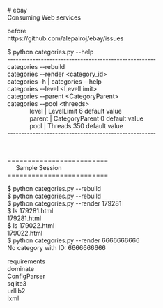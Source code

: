 <p># ebay<br />
Consuming Web services</p>

<p>before &nbsp;<br />
https://github.com/alepalroj/ebay/issues</p>

<p>$ python categories.py --help<br />
-----------------------------------------------------<br />
categories --rebuild<br />
categories --render &lt;category_id&gt;<br />
categories -h | categories --help<br />
categories --level &lt;LevelLimit&gt;<br />
categories --parent &lt;CategoryParent&gt;<br />
categories --pool &lt;threeds&gt;<br />
&nbsp; &nbsp; &nbsp; &nbsp; &nbsp; &nbsp; &nbsp;level | LevelLimit 6 default value<br />
&nbsp; &nbsp; &nbsp; &nbsp; &nbsp; &nbsp; &nbsp;parent | CategoryParent 0 default value<br />
&nbsp; &nbsp; &nbsp; &nbsp; &nbsp; &nbsp; &nbsp;pool | Threads 350 default value<br />
-----------------------------------------------------</p>

<p>&nbsp;</p>

<p>=========================<br />
&nbsp; &nbsp; &nbsp;Sample Session<br />
=========================</p>

$ python categories.py --rebuild<br />
$ python categories.py --rebuild<br />
$ python categories.py --render 179281<br />
$ ls 179281.html<br />
179281.html<br />
$ ls 179022.html<br />
179022.html<br />
$ python categories.py --render 6666666666<br />
No category with ID: 6666666666</p>

<p>requirements<br />
dominate<br />
ConfigParser<br />
sqlite3<br />
urllib2<br />
lxml</p>
